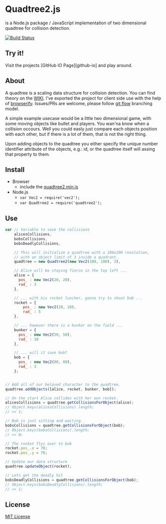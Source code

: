 # Quadtree2.js
is a Node.js package / JavaScript implementation of two dimensional quadtree for collision detection.

[![Build Status][travis-img-src]][travis-a-href]

## Try it!
Visit the projects [GitHub IO Page][github-io] and play around.

## About
A quadtree is a scaling data structure for collision detection. You can find theory on the [WIKI][wiki]. I've exported the project for client side use with the help of [browserify][browserify]. Issues/PRs are welcome, please follow [git flow][gitflow] branching model.

A simple example usecase would be a little two dimensional game, with some moving objects like bullet and players. You wan'na know when a collision occours. Well you could easly just compare each objects position with each other, but if there is a lot of them, that is not the right thing.

Upon adding objects to the quadtree you either specify the unique number identifier attribute of the objects, e.g.: id, or the quadtree itself will assing that property to them.

## Install
- Browser
  - include the [quadtree2.min.js][minified]
- Node.js
  - `var Vec2 = require('vec2');`
  - `var Quadtree2 = require('quadtree2');`

## Use

```javascript
var // Variable to save the collisions
    alicesCollisions,
    bobsCollisions,
    bobsDeadlyCollisions,

    // This will initialize a quadtree with a 100x100 resolution,
    // with an object limit of 3 inside a quadrant.
    quadtree = new Quadtree2(new Vec2(100, 100), 3),

    // Alice will be staying fierce in the top left ...
    alice = {
      pos_ : new Vec2(20, 20),
      rad_ : 3
    },

    // ... with his rocket luncher, gonna try to shoot bob ...
    rocket = {
        pos_ : new Vec2(20, 20),
        rad_ : 5
    },

    // ... however there is a bunker on the field ...
    bunker = {
      pos_ : new Vec2(50, 50),
      rad_ : 10
    },

    // ... will it save bob?
    bob = {
      pos_ : new Vec2(80, 80),
      rad_ : 3
    };


// Add all of our beloved character to the quadtree.
quadtree.addObjects([alice, rocket, bunker, bob]);

// On the start Alice collides with her own rocket.
alicesCollisions = quadtree.getCollisionsForObject(alice);
// Object.keys(alicesCollisions).length;
// >> 1;

// Bob is just sitting and waiting.
bobsCollisions = quadtree.getCollisionsForObject(bob);
// Object.keys(bobsCollisions).length;
// >> 0;

// The rocket flys over to bob
rocket.pos_.x = 78;
rocket.pos_.y = 78;

// Update our data structure
quadtree.updateObject(rocket);

// Lets get the deadly hit
bobsDeadlyCollisions = quadtree.getCollisionsForObject(bob);
// Object.keys(bobsDeadlyCollisions).length;
// >> 1;
```

## License
[MIT License][git-LICENSE]

  [git-LICENSE]: LICENSE
  [travis-img-src]: https://travis-ci.org/burninggramma/quadtree2.js.png?branch=master
  [travis-a-href]: https://travis-ci.org/burninggramma/quadtree2.js
  [browser-test]: https://github.com/burninggramma/quadtree2.js/blob/master/test/browser/index.html
  [minified]: https://github.com/burninggramma/quadtree2.js/blob/master/quadtree2.min.js
  [wiki]: http://en.wikipedia.org/wiki/Quadtree
  [browserify]: http://browserify.org/
  [gitflow]: https://github.com/nvie/gitflow
  [git-io]: http://burninggramma.github.io/quadtree2.js
